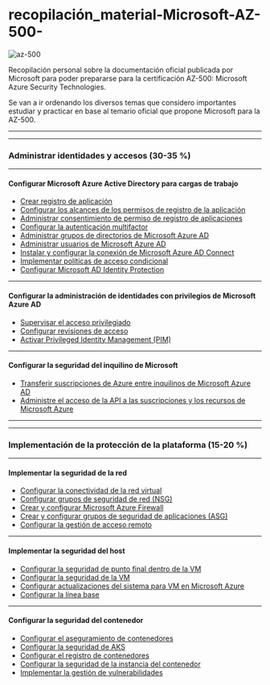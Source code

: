 # recopilación_material-Microsoft-AZ-500-
![az-500](https://user-images.githubusercontent.com/40150899/185011826-3e4156d1-77fa-481d-bd74-2ee67e3de559.png)

Recopilación personal sobre la documentación oficial publicada por Microsoft para poder prepararse para la certificación AZ-500: Microsoft Azure Security Technologies.

Se van a ir ordenando los diversos temas que considero importantes estudiar y practicar en base al temario oficial que propone Microsoft para la AZ-500.
<hr>
<hr>

### Administrar identidades y accesos (30-35 %)
<hr>

#### Configurar Microsoft Azure Active Directory para cargas de trabajo

- [Crear registro de aplicación](https://docs.microsoft.com/es-es/azure/active-directory/develop/howto-create-service-principal-portal)
- [Configurar los alcances de los permisos de registro de la aplicación](https://docs.microsoft.com/es-es/azure/active-directory/develop/v2-permissions-and-consent)
- [Administrar consentimiento de permiso de registro de aplicaciones](https://docs.microsoft.com/es-mx/azure/active-directory/develop/v2-permissions-and-consent)
- [Configurar la autenticación multifactor](https://docs.microsoft.com/es-mx/azure/active-directory/authentication/howto-mfa-mfasettings)
- [Administrar grupos de directorios de Microsoft Azure AD](https://docs.microsoft.com/es-mx/azure/active-directory/fundamentals/active-directory-groups-members-azure-portal)
- [Administrar usuarios de Microsoft Azure AD](https://docs.microsoft.com/es-mx/azure/active-directory/fundamentals/add-users-azure-active-directory)
- [Instalar y configurar la conexión de Microsoft Azure AD Connect](https://docs.microsoft.com/es-es/azure/active-directory/hybrid/how-to-connect-install-roadmap)
- [Implementar políticas de acceso condicional](https://docs.microsoft.com/es-mx/azure/active-directory/conditional-access/plan-conditional-access)
- [Configurar Microsoft AD Identity Protection](https://docs.microsoft.com/es-es/azure/active-directory/identity-protection/overview-identity-protection)

<hr>

#### Configurar la administración de identidades con privilegios de Microsoft Azure AD

- [Supervisar el acceso privilegiado](https://docs.microsoft.com/es-mx/azure/active-directory/privileged-identity-management/pim-how-to-use-audit-log)
- [Configurar revisiones de acceso](https://docs.microsoft.com/es-mx/azure/active-directory/governance/access-reviews-overview)
- [Activar Privileged Identity Management (PIM)](https://docs.microsoft.com/es-mx/azure/active-directory/privileged-identity-management/pim-deployment-plan)

<hr>

#### Configurar la seguridad del inquilino de Microsoft

- [Transferir suscripciones de Azure entre inquilinos de Microsoft Azure AD](https://docs.microsoft.com/es-mx/azure/active-directory/fundamentals/active-directory-how-subscriptions-associated-directory)
- [Administre el acceso de la API a las suscripciones y los recursos de Microsoft Azure](https://docs.microsoft.com/es-mx/azure/role-based-access-control/role-assignments-portal?tabs=current)

<hr>
<hr>

### Implementación de la protección de la plataforma (15-20 %)
<hr>

#### Implementar la seguridad de la red

- [Configurar la conectividad de la red virtual](https://docs.microsoft.com/es-mx/azure/virtual-network/virtual-networks-overview)
- [Configurar grupos de seguridad de red (NSG)](https://docs.microsoft.com/es-mx/azure/virtual-network/manage-network-security-group)
- [Crear y configurar Microsoft Azure Firewall](https://docs.microsoft.com/es-mx/azure/firewall/tutorial-firewall-deploy-portal)
- [Crear y configurar grupos de seguridad de aplicaciones (ASG)](https://docs.microsoft.com/es-mx/azure/virtual-network/tutorial-filter-network-traffic#associate-network-interfaces-to-an-asg)
- [Configurar la gestión de acceso remoto](https://docs.microsoft.com/es-mx/azure/security/fundamentals/management)

<hr>

#### Implementar la seguridad del host

- [Configurar la seguridad de punto final dentro de la VM](https://docs.microsoft.com/es-mx/azure/defender-for-cloud/supported-machines-endpoint-solutions-clouds-containers?tabs=azure-aks#supported-endpoint-protection-solutions-)
- [Configurar la seguridad de la VM](https://docs.microsoft.com/es-mx/azure/security/fundamentals/iaas)
- [Configurar actualizaciones del sistema para VM en Microsoft Azure](https://docs.microsoft.com/es-mx/azure/security/fundamentals/iaas#manage-your-vm-updates)
- [Configurar la línea base](https://docs.microsoft.com/es-mx/azure/defender-for-cloud/protect-network-resources)

<hr>

#### Configurar la seguridad del contenedor

- [Configurar el aseguramiento de contenedores](https://docs.microsoft.com/es-mx/azure/defender-for-cloud/defender-for-containers-introduction)
- [Configurar la seguridad de AKS](https://docs.microsoft.com/es-mx/azure/aks/concepts-security)
- [Configurar el registro de contenedores](https://docs.microsoft.com/es-mx/azure/container-registry/container-registry-get-started-portal?tabs=azure-cli)
- [Configurar la seguridad de la instancia del contenedor](https://docs.microsoft.com/es-mx/azure/container-instances/container-instances-vnet)
- [Implementar la gestión de vulnerabilidades](https://docs.microsoft.com/es-mx/azure/defender-for-cloud/deploy-vulnerability-assessment-vm)
